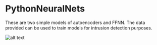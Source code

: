 # PythonNeuralNets
 These are two simple models of autoencoders and FFNN. The data provided can be used to train models for intrusion detection purposes.

 ![alt text](https://github.com/robertoiuliano98/softwareMetricsAnalyzer/blob/main/preview/architecture.jpg)
